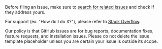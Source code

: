 Before filing an issue, make sure to [search for related issues](https://github.com/mlflow/mlflow/issues) and check if
they address yours. 

For support (ex. "How do I do X?"), please refer to [Stack Overflow](https://stackoverflow.com/questions/tagged/mlflow).


Our policy is that GitHub issues are
for bug reports, documentation fixes, feature requests, 
and installation issues. Please do not delete the issue template placeholder unless you are certain your
issue is outside its scope.